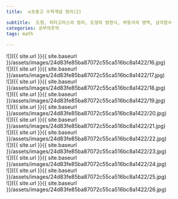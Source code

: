 ```yaml
---
title:  ➗초중고 수학개념 정리(2)

subtitle:  도형, 피타고라스의 정리, 도형의 방정식, 부등식의 영역, 삼각함수
categories: 공부의추억 
tags: math
 
---
```


  
  
![]({{ site.url }}{{ site.baseurl }}/assets/images/24d83fe85ba87072c55ca516bc8a1422/16.jpg)  
![]({{ site.url }}{{ site.baseurl }}/assets/images/24d83fe85ba87072c55ca516bc8a1422/17.jpg)  
![]({{ site.url }}{{ site.baseurl }}/assets/images/24d83fe85ba87072c55ca516bc8a1422/18.jpg)  
![]({{ site.url }}{{ site.baseurl }}/assets/images/24d83fe85ba87072c55ca516bc8a1422/19.jpg)  
![]({{ site.url }}{{ site.baseurl }}/assets/images/24d83fe85ba87072c55ca516bc8a1422/20.jpg)  
![]({{ site.url }}{{ site.baseurl }}/assets/images/24d83fe85ba87072c55ca516bc8a1422/21.jpg)  
![]({{ site.url }}{{ site.baseurl }}/assets/images/24d83fe85ba87072c55ca516bc8a1422/22.jpg)  
![]({{ site.url }}{{ site.baseurl }}/assets/images/24d83fe85ba87072c55ca516bc8a1422/23.jpg)  
![]({{ site.url }}{{ site.baseurl }}/assets/images/24d83fe85ba87072c55ca516bc8a1422/24.jpg)  
![]({{ site.url }}{{ site.baseurl }}/assets/images/24d83fe85ba87072c55ca516bc8a1422/25.jpg)  
![]({{ site.url }}{{ site.baseurl }}/assets/images/24d83fe85ba87072c55ca516bc8a1422/26.jpg)  
